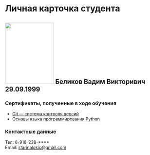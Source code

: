 # Личная карточка студента

## <img src=https://github.com/Starina-Lokich/git-2-homeworks-fork/assets/156321714/f4b873bc-caaa-4f08-9ce4-2fbb24796d89 width="160" height="200"> Беликов Вадим Викторивич 29.09.1999
### Сертификаты, полученные в ходе обучения 
- [Git — система контроля версий](../%D0%BF%D1%80%D0%BE%D0%B3%D1%80%D0%B0%D0%BC-%D0%B8%D0%B5/certificate.pdf)
- [Основы языка программирования Python](<../програм-ие/certificate (1).pdf>)  

### Контактные данные  
Тел: 8-918-239-****  
Email: starinalokic@gmail.com